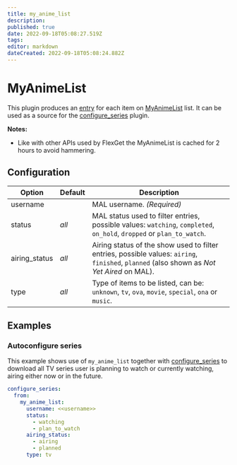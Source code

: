 ```yaml
---
title: my_anime_list
description: 
published: true
date: 2022-09-18T05:08:27.519Z
tags: 
editor: markdown
dateCreated: 2022-09-18T05:08:24.882Z
---
```


# MyAnimeList

This plugin produces an [entry](/Entry) for each item on [MyAnimeList](https://myanimelist.net) list. It can be used as a source for the [configure_series](/Plugins/configure_series) plugin.

**Notes:** 

 * Like with other APIs used by FlexGet the MyAnimeList is cached for 2 hours to avoid hammering.

 ## Configuration

| Option | Default | Description |
| --- | --- | --- | 
| username | | MAL username. _(Required)_ |
| status | _all_ | MAL status used to filter entries, possible values: `watching`, `completed`, `on_hold`, `dropped` or `plan_to_watch`. |
| airing\_status | _all_ | Airing status of the show used to filter entries, possible values: `airing`, `finished`, `planned` (also shown as _Not Yet Aired_ on MAL). |
| type | _all_ | Type of items to be listed, can be: `unknown`, `tv`, `ova`, `movie`, `special`, `ona` or `music`. |

## Examples
### Autoconfigure series
This example shows use of `my_anime_list` together with [configure_series](/Plugins/configure_series) to download all TV series user is planning to watch or currently watching, airing either now or in the future.

```yaml
configure_series:
  from:
    my_anime_list:
      username: <<username>>
      status:
        - watching
        - plan_to_watch
      airing_status:
        - airing
        - planned
      type: tv
```
